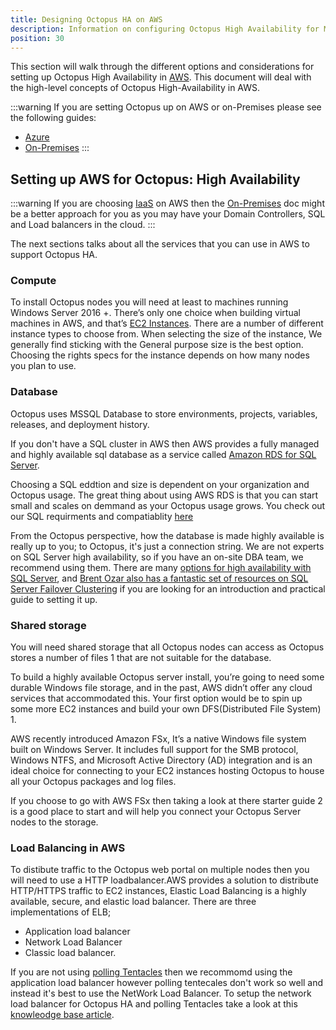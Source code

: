 ```yaml
---
title: Designing Octopus HA on AWS
description: Information on configuring Octopus High Availability for Microsoft Azure.
position: 30
---
```


This section will walk through the different options and considerations for setting up Octopus High Availability in [AWS](hhttps://aws.amazon.com/). This document will deal with the high-level concepts of Octopus High-Availability in AWS.

:::warning
If you are setting Octopus up on AWS or on-Premises please see the following guides:

- [Azure](/docs/administration/high-availability/design/octopus-for-high-availability-on-azure.md)
- [On-Premises](/docs/administration/high-availability/design/octopus-for-high-availability-on-premises.md)
:::

  

## Setting up AWS for Octopus: High Availability 

:::warning
If you are choosing [IaaS](https://en.wikipedia.org/wiki/Infrastructure_as_a_service) on AWS then the [On-Premises](/docs/administration/high-availability/design/octopus-for-high-availability-on-premises.md) doc might be a better approach for you as you may have your Domain Controllers, SQL and Load balancers in the cloud.
:::

The next sections talks about all the services that you can use in AWS to support Octopus HA.

### Compute

To install Octopus nodes you will need at least to machines running Windows Server 2016 +. There’s only one choice when building virtual machines in AWS, and that’s [EC2 Instances](https://aws.amazon.com/ec2/instance-types/). There are a number of different instance types to choose from. When selecting the size of the instance, We generally find sticking with the General purpose size is the best option. Choosing the rights specs for the instance depends on how many nodes you plan to use.


### Database

Octopus uses MSSQL Database to store environments, projects, variables, releases, and deployment history.

If you don't have a SQL cluster in AWS then AWS provides a fully managed and highly available sql database as a service called [Amazon RDS for SQL Server](https://aws.amazon.com/rds/sqlserver/).

Choosing a SQL eddtion and size is dependent on your organization and Octopus usage. The great thing about using AWS RDS is that you can start small and scales on demmand as your Octopus usage grows. You check out our SQL requirments and compatiablity [here](https://octopus.com/docs/installation/requirements#sql-server-database)

From the Octopus perspective, how the database is made highly available is really up to you; to Octopus, it's just a connection string. We are not experts on SQL Server high availability, so if you have an on-site DBA team, we recommend using them. There are many [options for high availability with SQL Server](https://msdn.microsoft.com/en-us/library/ms190202.aspx), and [Brent Ozar also has a fantastic set of resources on SQL Server Failover Clustering](http://www.brentozar.com/sql/sql-server-failover-cluster/) if you are looking for an introduction and practical guide to setting it up.


### Shared storage

You will need shared storage that all Octopus nodes can access as Octopus stores a number of files 1 that are not suitable for the database.

To build a highly available Octopus server install, you’re going to need some durable Windows file storage, and in the past, AWS didn’t offer any cloud services that accommodated this. Your first option would be to spin up some more EC2 instances and build your own DFS(Distributed File System) 1.

AWS recently introduced Amazon FSx, It’s a native Windows file system built on Windows Server. It includes full support for the SMB protocol, Windows NTFS, and Microsoft Active Directory (AD) integration and is an ideal choice for connecting to your EC2 instances hosting Octopus to house all your Octopus packages and log files.

If you choose to go with AWS FSx then taking a look at there starter guide 2 is a good place to start and will help you connect your Octopus Server nodes to the storage.


### Load Balancing in AWS

To distibute traffic to the Octopus web portal on multiple nodes then you will need to use a HTTP loadbalancer.AWS provides a solution to distribute HTTP/HTTPS traffic to EC2 instances, Elastic Load Balancing is a highly available, secure, and elastic load balancer. There are three implementations of ELB;

* Application load balancer
* Network Load Balancer
* Classic load balancer.

If you are not using [polling Tentacles](https://octopus.com/docs/infrastructure/deployment-targets/windows-targets/tentacle-communication#polling-tentacles) then we recommomd using the application load balancer however polling tentecales don't work so well and instead it's best to use the NetWork Load Balancer. To setup the network load balancer for Octopus HA and polling Tentacles take a look at this [knowleodge base article](https://help.octopus.com/t/how-can-i-configure-my-polling-tentacles-to-hit-my-octopus-deploy-high-availability-instance-to-sitting-behind-an-aws-load-balancer/24890). 